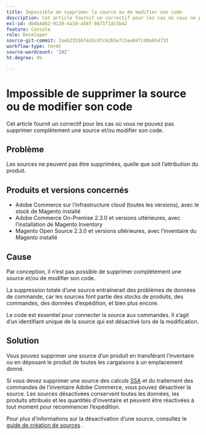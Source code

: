 ```yaml
---
title: Impossible de supprimer la source ou de modifier son code
description: Cet article fournit un correctif pour les cas où vous ne pouvez pas supprimer complètement une source et/ou modifier son code.
exl-id: dbdb4d62-9138-4a3d-a58f-8671f1dc5b42
feature: Console
role: Developer
source-git-commit: 2aeb2355b74d1cdfc62b5e7c5aa04fcd0a654733
workflow-type: tm+mt
source-wordcount: '242'
ht-degree: 0%

---
```


# Impossible de supprimer la source ou de modifier son code

Cet article fournit un correctif pour les cas où vous ne pouvez pas supprimer complètement une source et/ou modifier son code.

## Problème

Les sources ne peuvent pas être supprimées, quelle que soit l’attribution du produit.

## Produits et versions concernés

* Adobe Commerce sur l’infrastructure cloud (toutes les versions), avec le stock de Magento installé
* Adobe Commerce On-Premise 2.3.0 et versions ultérieures, avec l’installation de Magento Inventory
* Magento Open Source 2.3.0 et versions ultérieures, avec l’inventaire du Magento installé

## Cause

Par conception, il n’est pas possible de supprimer complètement une source et/ou de modifier son code.

La suppression totale d’une source entraînerait des problèmes de données de commande, car les sources font partie des stocks de produits, des commandes, des données d’expédition, et bien plus encore.

Le code est essentiel pour connecter la source aux commandes. Il s’agit d’un identifiant unique de la source qui est désactivé lors de la modification.

## Solution

Vous pouvez supprimer une source d’un produit en transférant l’inventaire ou en déposant le produit de toutes les cargaisons à un emplacement donné.

Si vous devez supprimer une source des calculs [SSA](https://experienceleague.adobe.com/fr/docs/commerce-admin/inventory/basics/selection-reservations) et du traitement des commandes de l’inventaire Adobe Commerce, vous pouvez désactiver la source. Les sources désactivées conservent toutes les données, les produits attribués et les quantités d’inventaire et peuvent être réactivées à tout moment pour recommencer l’expédition.

Pour plus d’informations sur la désactivation d’une source, consultez le [guide de création de sources](https://github.com/magento/inventory/wiki/Create-Sources#disable-sources) .
